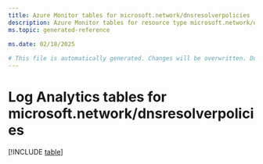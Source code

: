 ```yaml
---
title: Azure Monitor tables for microsoft.network/dnsresolverpolicies
description: Azure Monitor tables for resource type microsoft.network/dnsresolverpolicies
ms.topic: generated-reference
   
ms.date: 02/18/2025

# This file is automatically generated. Changes will be overwritten. Do not change this file directly.
---
```


# Log Analytics tables for microsoft.network/dnsresolverpolicies  

[!INCLUDE [table](~/reusable-content/ce-skilling/azure/includes/azure-monitor/reference/tables/microsoft-network_dnsresolverpolicies-include.md)]

